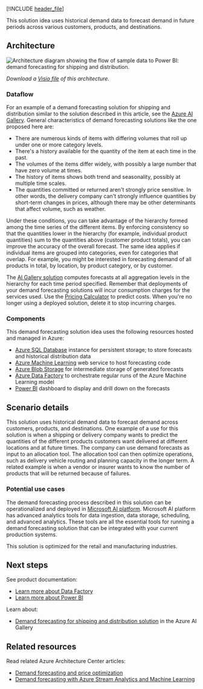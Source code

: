 [!INCLUDE [header_file](../../../includes/sol-idea-header.md)]

This solution idea uses historical demand data to forecast demand in future periods across various customers, products, and destinations. 

## Architecture

![Architecture diagram showing the flow of sample data to Power BI: demand forecasting for shipping and distribution.](../media/demand-forecasting-for-shipping-and-distribution.svg)

*Download a [Visio file](https://arch-center.azureedge.net/demand-forecasting-for-shipping-and-distribution.vsdx) of this architecture.*

### Dataflow

For an example of a demand forecasting solution for shipping and distribution similar to the solution described in this article, see the [Azure AI Gallery](https://gallery.azure.ai/Solution/Demand-Forecasting-for-Shipping-and-Distribution-2). General characteristics of demand forecasting solutions like the one proposed here are:

* There are numerous kinds of items with differing volumes that roll up under one or more category levels.
* There's a history available for the quantity of the item at each time in the past.
* The volumes of the items differ widely, with possibly a large number that have zero volume at times.
* The history of items shows both trend and seasonality, possibly at multiple time scales.
* The quantities committed or returned aren't strongly price sensitive. In other words, the delivery company can't strongly influence quantities by short-term changes in prices, although there may be other determinants that affect volume, such as weather.

Under these conditions, you can take advantage of the hierarchy formed among the time series of the different items. By enforcing consistency so that the quantities lower in the hierarchy (for example, individual product quantities) sum to the quantities above (customer product totals), you can improve the accuracy of the overall forecast. The same idea applies if individual items are grouped into categories, even for categories that overlap. For example, you might be interested in forecasting demand of all products in total, by location, by product category, or by customer.

The [AI Gallery solution](https://gallery.azure.ai/Solution/Demand-Forecasting-for-Shipping-and-Distribution-2) computes forecasts at all aggregation levels in the hierarchy for each time period specified. Remember that deployments of your demand forecasting solutions will incur consumption charges for the services used. Use the [Pricing Calculator](https://azure.microsoft.com/pricing/calculator) to predict costs. When you're no longer using a deployed solution, delete it to stop incurring charges.

### Components

This demand forecasting solution idea uses the following resources hosted and managed in Azure:

* [Azure SQL Database](https://azure.microsoft.com/products/azure-sql/database) instance for persistent storage; to store forecasts and historical distribution data
* [Azure Machine Learning](https://azure.microsoft.com/services/machine-learning) web service to host forecasting code
* [Azure Blob Storage](https://azure.microsoft.com/services/storage/blobs) for intermediate storage of generated forecasts
* [Azure Data Factory](https://azure.microsoft.com/services/data-factory) to orchestrate regular runs of the Azure Machine Learning model
* [Power BI](https://powerbi.microsoft.com) dashboard to display and drill down on the forecasts

## Scenario details

This solution uses historical demand data to forecast demand across customers, products, and destinations. One example of a use for this solution is when a shipping or delivery company wants to predict the quantities of the different products customers want delivered at different locations and at future times. The company can use demand forecasts as input to an allocation tool. The allocation tool can then optimize operations, such as delivery vehicle routing and planning capacity in the longer term.  A related example is when a vendor or insurer wants to know the number of products that will be returned because of failures.

### Potential use cases

The demand forecasting process described in this solution can be operationalized and deployed in [Microsoft AI platform](https://www.microsoft.com/ai/ai-platform). Microsoft AI platform has advanced analytics tools for data ingestion, data storage, scheduling, and advanced analytics. These tools are all the essential tools for running a demand forecasting solution that can be integrated with your current production systems.

This solution is optimized for the retail and manufacturing industries.

## Next steps

See product documentation:

* [Learn more about Data Factory](/azure/data-factory/data-factory-introduction)
* [Learn more about Power BI](/power-bi/fundamentals/power-bi-overview)

Learn about:

* [Demand forecasting for shipping and distribution solution](https://gallery.azure.ai/Solution/Demand-Forecasting-for-Shipping-and-Distribution-2) in the Azure AI Gallery

## Related resources

Read related Azure Architecture Center articles:

* [Demand forecasting and price optimization](./demand-forecasting-price-optimization-marketing.yml)
* [Demand forecasting with Azure Stream Analytics and Machine Learning](./demand-forecasting.yml)
